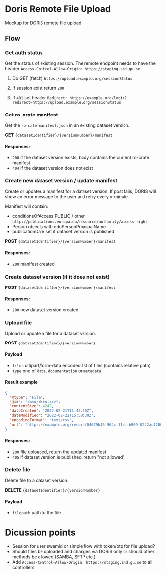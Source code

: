 # Doris Remote File Upload
Mockup for DORIS remote file upload


## Flow

### Get auth status
Get the status of existing session.
The remote endpoint needs to have the header `Access-Control-Allow-Origin: https://staging.snd.gu.se`


1. Do GET (fetch) `https://upload.example.org/sessionStatus`

2. If session exist return `200` 

3. If `401` set header 
`Redirect: https://example.org/login?redirect=https://upload.example.org/sessionStatus`
 


### Get ro-crate manifest
Get the `ro-cate-manifest.json` in an existing dataset version.

**GET** `{datasetIdentifier}/{versionNumber}/manifest`

#### Responses:
* `200` if the dataset version exists, body contains the current ro-crate manifest 
* `404` if the dataset version does not exist

### Create new dataset version / update manifest
Create or updates a manifest for a dataset version.
If post fails, DORIS will show an error message to the user and retry every x-minute.

Manifest will contain:
* conditionsOfAccess PUBLIC / other `http://publications.europa.eu/resource/authority/access-right`
* Person objects with eduPersonPrincipalName
* publicationDate set if dataset version is published


**POST** `{datasetIdentifier}/{versionNumber}/manifest`

#### Responses:
* `200` manifest created

### Create dataset version (if it does not exist)
**POST** `{datasetIdentifier}/{versionNumber}/manifest`

#### Responses:
* `200` new dataset version created

### Upload file
Upload or update a file for a dataset version.

**POST** `{datasetIdentifier}/{versionNumber}`

#### Payload
* `files` ultipart/form-data encoded list of files (contains relative path) 
* `type` one of `data`, `documentation` or `metadata`

#### Result example
```json
{
  "@type": "File",
  "@id": "data/data.csv",
  "contentSize": 4242,
  "dateCreated": "2022-02-21T11:45:20Z",
  "dateModified": "2022-02-22T15:50:30Z",
  "encodingFormat": "text/csv",
  "url": "https://example.org/record/04679b46-964c-11ec-b909-0242ac120002/data.csv"
}
```

#### Responses:
* `200` file uploaded, return the updated manifest
* `405` if dataset version is published, return "not allowed"

### Delete file
Delete file to a dataset version.

**DELETE** `{datasetIdentifier}/{versionNumber}`

#### Payload
* `filepath` path to the file


# Dicussion points
* Session for user swamid or simple flow with token/otp for file upload?
* Should files be uploaded and changes via DORIS only or should other methods be allowed (SAMBA, SFTP etc.)
* Add `Access-Control-Allow-Origin: https://staging.snd.gu.se` to all controllers